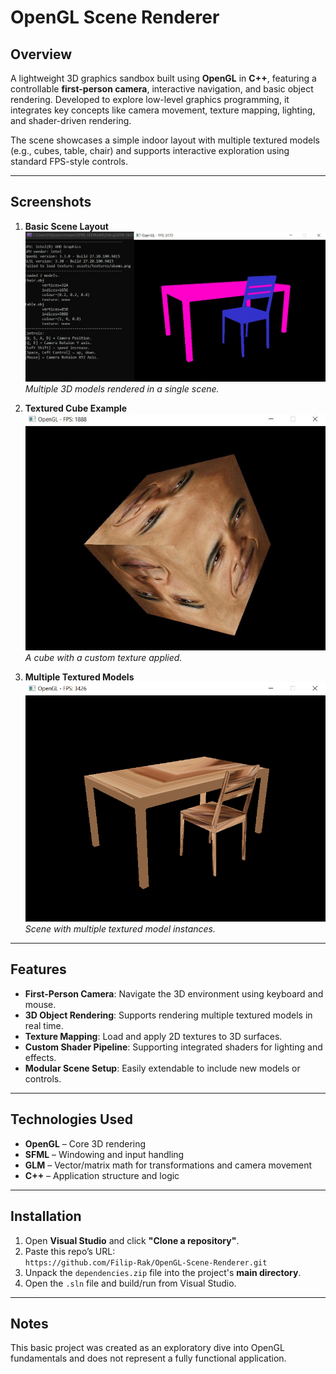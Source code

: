 # OpenGL Scene Renderer

## Overview
A lightweight 3D graphics sandbox built using **OpenGL** in **C++**, featuring a controllable **first-person camera**, interactive navigation, and basic object rendering. Developed to explore low-level graphics programming, it integrates key concepts like camera movement, texture mapping, lighting, and shader-driven rendering.

The scene showcases a simple indoor layout with multiple textured models (e.g., cubes, table, chair) and supports interactive exploration using standard FPS-style controls.

---

## Screenshots

1. **Basic Scene Layout**  
   ![Final Scene](media/multiple.png)  
   *Multiple 3D models rendered in a single scene.*

2. **Textured Cube Example**  
   ![Obama Cube](media/obama_cube.png)  
   *A cube with a custom texture applied.*

3. **Multiple Textured Models**  
   ![Multiple Obamas](media/multiple_obamas.png)  
   *Scene with multiple textured model instances.*

---

## Features
- **First-Person Camera**: Navigate the 3D environment using keyboard and mouse.
- **3D Object Rendering**: Supports rendering multiple textured models in real time.
- **Texture Mapping**: Load and apply 2D textures to 3D surfaces.
- **Custom Shader Pipeline**: Supporting integrated shaders for lighting and effects.
- **Modular Scene Setup**: Easily extendable to include new models or controls.

---

## Technologies Used
- **OpenGL** – Core 3D rendering
- **SFML** – Windowing and input handling
- **GLM** – Vector/matrix math for transformations and camera movement
- **C++** – Application structure and logic

---

## Installation

1. Open **Visual Studio** and click **"Clone a repository"**.
2. Paste this repo’s URL:  
   `https://github.com/Filip-Rak/OpenGL-Scene-Renderer.git`
3. Unpack the `dependencies.zip` file into the project's **main directory**.
4. Open the `.sln` file and build/run from Visual Studio.

---

## Notes
This basic project was created as an exploratory dive into OpenGL fundamentals and does not represent a fully functional application.

